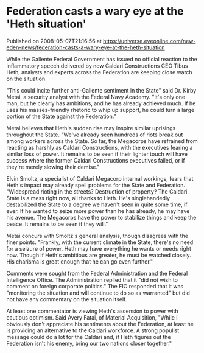 # Federation casts a wary eye at the 'Heth situation'
Published on 2008-05-07T21:16:56 at https://universe.eveonline.com/new-eden-news/federation-casts-a-wary-eye-at-the-heth-situation

While the Gallente Federal Government has issued no official reaction to the inflammatory speech delivered by new Caldari Constructions CEO Tibus Heth, analysts and experts across the Federation are keeping close watch on the situation.

"This could incite further anti-Gallente sentiment in the State" said Dr. Kirby Metai, a security analyst with the Federal Navy Academy. "It's only one man, but he clearly has ambitions, and he has already achieved much. If he uses his masses-friendly rhetoric to whip up support, he could turn a large portion of the State against the Federation."

Metai believes that Heth's sudden rise may inspire similar uprisings throughout the State. "We've already seen hundreds of riots break out among workers across the State. So far, the Megacorps have refrained from reacting as harshly as Caldari Constructions, with the executives fearing a similar loss of power. It remains to be seen if their lighter touch will have success where the former Caldari Constructions executives failed, or if they're merely slowing their demise."

Elvin Smoltz, a specialist of Caldari Megacorp internal workings, fears that Heth's impact may already spell problems for the State and Federation. "Widespread rioting in the streets? Destruction of property? The Caldari State is a mess right now, all thanks to Heth. He's singlehandedly destabilized the State to a degree we haven't seen in quite some time, if ever. If he wanted to seize more power than he has already, he may have his avenue. The Megacorps have the power to stabilize things and keep the peace. It remains to be seen if they will."

Metai concurs with Smoltz's general analysis, though disagrees with the finer points. "Frankly, with the current climate in the State, there's no need for a seizure of power. Heth may have everything he wants or needs right now. Though if Heth's ambitious are greater, he must be watched closely. His charisma is great enough that he can go even further."

Comments were sought from the Federal Administration and the Federal Intelligence Office. The Administration replied that it "did not wish to comment on foreign corporate politics." The FIO responded that it was "monitoring the situation and will continue to do so as warranted" but did not have any commentary on the situation itself.

At least one commentator is viewing Heth's ascension to power with cautious optimism. Said Avery Fatai, of Material Acquisition, "While I obviously don't appreciate his sentiments about the Federation, at least he is providing an alternative to the Caldari workforce. A strong populist message could do a lot for the Caldari and, if Heth figures out the Federation isn't his enemy, bring our two nations closer together."
